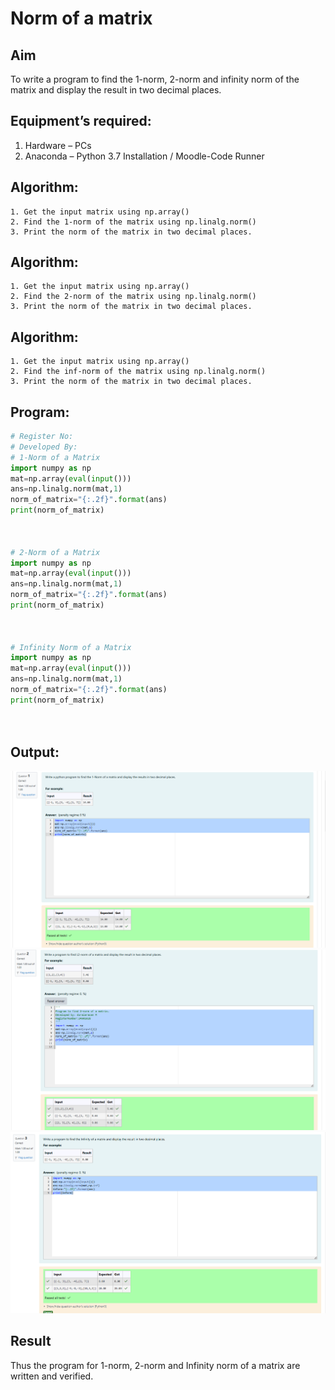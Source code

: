 # Norm of a matrix
## Aim
To write a program to find the 1-norm, 2-norm and infinity norm of the matrix and display the result in two decimal places.
## Equipment’s required:
1.	Hardware – PCs
2.	Anaconda – Python 3.7 Installation / Moodle-Code Runner
## Algorithm:
	1. Get the input matrix using np.array()   
    2. Find the 1-norm of the matrix using np.linalg.norm()
	3. Print the norm of the matrix in two decimal places.
## Algorithm:
    1. Get the input matrix using np.array()   
    2. Find the 2-norm of the matrix using np.linalg.norm()
	3. Print the norm of the matrix in two decimal places.
## Algorithm:
    1. Get the input matrix using np.array()   
    2. Find the inf-norm of the matrix using np.linalg.norm()
	3. Print the norm of the matrix in two decimal places.

## Program:
```Python
# Register No:
# Developed By:
# 1-Norm of a Matrix
import numpy as np
mat=np.array(eval(input()))
ans=np.linalg.norm(mat,1)
norm_of_matrix="{:.2f}".format(ans)
print(norm_of_matrix)



# 2-Norm of a Matrix
import numpy as np
mat=np.array(eval(input()))
ans=np.linalg.norm(mat,1)
norm_of_matrix="{:.2f}".format(ans)
print(norm_of_matrix)



# Infinity Norm of a Matrix
import numpy as np
mat=np.array(eval(input()))
ans=np.linalg.norm(mat,1)
norm_of_matrix="{:.2f}".format(ans)
print(norm_of_matrix)




```
## Output:
![OUTPUT](Screenshot%202024-12-27%20210145.png)
![OUTPUT](Screenshot%202024-12-27%20210218.png)
![output](Screenshot%202024-12-27%20210233.png)

## Result
Thus the program for 1-norm, 2-norm and Infinity norm of a matrix are written and verified.
